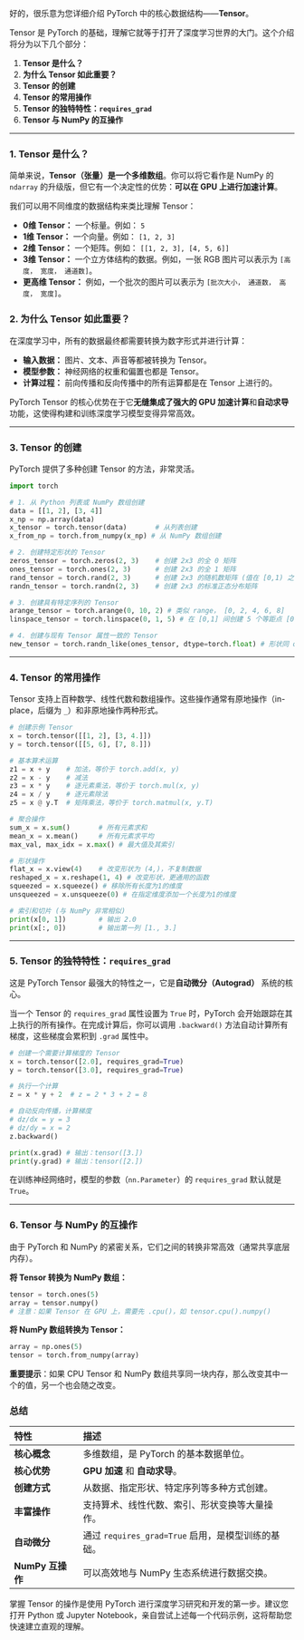 好的，很乐意为您详细介绍 PyTorch 中的核心数据结构——**Tensor**。

Tensor 是 PyTorch 的基础，理解它就等于打开了深度学习世界的大门。这个介绍将分为以下几个部分：

1.  **Tensor 是什么？**
2.  **为什么 Tensor 如此重要？**
3.  **Tensor 的创建**
4.  **Tensor 的常用操作**
5.  **Tensor 的独特特性：`requires_grad`**
6.  **Tensor 与 NumPy 的互操作**

---

### 1. Tensor 是什么？

简单来说，**Tensor（张量）是一个多维数组**。你可以将它看作是 NumPy 的 `ndarray` 的升级版，但它有一个决定性的优势：**可以在 GPU 上进行加速计算**。

我们可以用不同维度的数据结构来类比理解 Tensor：

*   **0维 Tensor：** 一个标量。例如： `5`
*   **1维 Tensor：** 一个向量。例如： `[1, 2, 3]`
*   **2维 Tensor：** 一个矩阵。例如： `[[1, 2, 3], [4, 5, 6]]`
*   **3维 Tensor：** 一个立方体结构的数据。例如，一张 RGB 图片可以表示为 `[高度， 宽度， 通道数]`。
*   **更高维 Tensor：** 例如，一个批次的图片可以表示为 `[批次大小， 通道数， 高度， 宽度]`。

### 2. 为什么 Tensor 如此重要？

在深度学习中，所有的数据最终都需要转换为数字形式并进行计算：
*   **输入数据：** 图片、文本、声音等都被转换为 Tensor。
*   **模型参数：** 神经网络的权重和偏置也都是 Tensor。
*   **计算过程：** 前向传播和反向传播中的所有运算都是在 Tensor 上进行的。

PyTorch Tensor 的核心优势在于它**无缝集成了强大的 GPU 加速计算**和**自动求导**功能，这使得构建和训练深度学习模型变得异常高效。

---

### 3. Tensor 的创建

PyTorch 提供了多种创建 Tensor 的方法，非常灵活。

```python
import torch

# 1. 从 Python 列表或 NumPy 数组创建
data = [[1, 2], [3, 4]]
x_np = np.array(data)
x_tensor = torch.tensor(data)       # 从列表创建
x_from_np = torch.from_numpy(x_np) # 从 NumPy 数组创建

# 2. 创建特定形状的 Tensor
zeros_tensor = torch.zeros(2, 3)    # 创建 2x3 的全 0 矩阵
ones_tensor = torch.ones(2, 3)      # 创建 2x3 的全 1 矩阵
rand_tensor = torch.rand(2, 3)      # 创建 2x3 的随机数矩阵 (值在 [0,1) 之间)
randn_tensor = torch.randn(2, 3)    # 创建 2x3 的标准正态分布矩阵

# 3. 创建具有特定序列的 Tensor
arange_tensor = torch.arange(0, 10, 2) # 类似 range， [0, 2, 4, 6, 8]
linspace_tensor = torch.linspace(0, 1, 5) # 在 [0,1] 间创建 5 个等距点 [0.0000, 0.2500, 0.5000, 0.7500, 1.0000]

# 4. 创建与现有 Tensor 属性一致的 Tensor
new_tensor = torch.randn_like(ones_tensor, dtype=torch.float) # 形状同 ones_tensor，值是随机的
```

---

### 4. Tensor 的常用操作

Tensor 支持上百种数学、线性代数和数组操作。这些操作通常有原地操作（in-place，后缀为 `_`）和非原地操作两种形式。

```python
# 创建示例 Tensor
x = torch.tensor([[1, 2], [3, 4.]])
y = torch.tensor([[5, 6], [7, 8.]])

# 基本算术运算
z1 = x + y    # 加法，等价于 torch.add(x, y)
z2 = x - y    # 减法
z3 = x * y    # 逐元素乘法，等价于 torch.mul(x, y)
z4 = x / y    # 逐元素除法
z5 = x @ y.T  # 矩阵乘法，等价于 torch.matmul(x, y.T)

# 聚合操作
sum_x = x.sum()       # 所有元素求和
mean_x = x.mean()     # 所有元素求平均
max_val, max_idx = x.max() # 最大值及其索引

# 形状操作
flat_x = x.view(4)    # 改变形状为 (4,)，不复制数据
reshaped_x = x.reshape(1, 4) # 改变形状，更通用的函数
squeezed = x.squeeze() # 移除所有长度为1的维度
unsqueezed = x.unsqueeze(0) # 在指定维度添加一个长度为1的维度

# 索引和切片 (与 NumPy 非常相似)
print(x[0, 1])        # 输出 2.0
print(x[:, 0])        # 输出第一列 [1., 3.]
```

---

### 5. Tensor 的独特特性：`requires_grad`

这是 PyTorch Tensor 最强大的特性之一，它是**自动微分（Autograd）** 系统的核心。

当一个 Tensor 的 `requires_grad` 属性设置为 `True` 时，PyTorch 会开始跟踪在其上执行的所有操作。在完成计算后，你可以调用 `.backward()` 方法自动计算所有梯度，这些梯度会累积到 `.grad` 属性中。

```python
# 创建一个需要计算梯度的 Tensor
x = torch.tensor([2.0], requires_grad=True)
y = torch.tensor([3.0], requires_grad=True)

# 执行一个计算
z = x * y + 2  # z = 2 * 3 + 2 = 8

# 自动反向传播，计算梯度
# dz/dx = y = 3
# dz/dy = x = 2
z.backward()

print(x.grad) # 输出：tensor([3.])
print(y.grad) # 输出：tensor([2.])
```

在训练神经网络时，模型的参数（`nn.Parameter`）的 `requires_grad` 默认就是 `True`。

---

### 6. Tensor 与 NumPy 的互操作

由于 PyTorch 和 NumPy 的紧密关系，它们之间的转换非常高效（通常共享底层内存）。

**将 Tensor 转换为 NumPy 数组：**
```python
tensor = torch.ones(5)
array = tensor.numpy()
# 注意：如果 Tensor 在 GPU 上，需要先 .cpu()，如 tensor.cpu().numpy()
```

**将 NumPy 数组转换为 Tensor：**
```python
array = np.ones(5)
tensor = torch.from_numpy(array)
```

**重要提示**：如果 CPU Tensor 和 NumPy 数组共享同一块内存，那么改变其中一个的值，另一个也会随之改变。

### 总结

| 特性 | 描述 |
| :--- | :--- |
| **核心概念** | 多维数组，是 PyTorch 的基本数据单位。 |
| **核心优势** | **GPU 加速** 和 **自动求导**。 |
| **创建方式** | 从数据、指定形状、特定序列等多种方式创建。 |
| **丰富操作** | 支持算术、线性代数、索引、形状变换等大量操作。 |
| **自动微分** | 通过 `requires_grad=True` 启用，是模型训练的基础。 |
| **NumPy 互操作** | 可以高效地与 NumPy 生态系统进行数据交换。 |

掌握 Tensor 的操作是使用 PyTorch 进行深度学习研究和开发的第一步。建议您打开 Python 或 Jupyter Notebook，亲自尝试上述每一个代码示例，这将帮助您快速建立直观的理解。